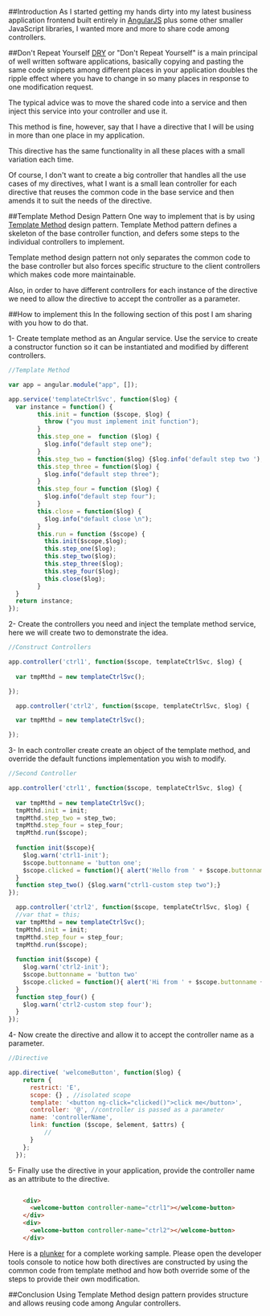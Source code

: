 ##Introduction
As I started getting my hands dirty into my latest business application frontend built entirely in [AngularJS](http://www.angularjs.org "AngualrJS") plus some other smaller JavaScript libraries, I wanted more and more to share code among controllers. 

##Don't Repeat Yourself
[DRY](http://en.wikipedia.org/wiki/Don%27t_repeat_yourself "DRY") or "Don't Repeat Yourself" is a main principal of well written software applications, basically copying and pasting the same code snippets among different places in your application doubles the ripple effect where you have to change in so many places in response to one modification request. 

The typical advice was to move the shared code into a service and then inject this service into your controller and use it.

This method is fine, however, say that I have a directive that I will be using in more than one place in my application. 

This directive has the same functionality in all these places with a small variation each time. 

Of course, I don't want to create a big controller that handles all the use cases of my directives, what I want is a small lean controller for each directive that reuses the common code in the base service and then amends it to suit the needs of the directive.

##Template Method Design Pattern
One way to implement that is by using [Template Method](https://sourcemaking.com/design_patterns/template_method "Template Method") design pattern.  Template Method pattern defines a skeleton of the base controller function, and defers some steps to the individual controllers to implement. 

Template method design pattern not only separates the common code to the base controller but also forces specific structure to the client controllers which makes code more maintainable.

Also, in order to have different controllers for each instance of the directive we need to allow the directive to accept the controller as a parameter.

##How to implement this
In the following section of this post I am sharing with you how to do that.

1- Create template method as an Angular service. Use the service to create a constructor function so it can be instantiated and modified by different controllers.

```javascript
//Template Method

var app = angular.module("app", []);

app.service('templateCtrlSvc', function($log) {
  var instance = function() {
        this.init = function ($scope, $log) {
          throw ("you must implement init function");
        }
        this.step_one =  function ($log) {
          $log.info("default step one");
        }
        this.step_two = function($log) {$log.info('default step two ');}
        this.step_three = function($log) {
          $log.info("default step three");
        }
        this.step_four = function ($log) {
          $log.info("default step four");
        }
        this.close = function($log) {
          $log.info("default close \n");
        }
        this.run = function ($scope) {
          this.init($scope,$log);
          this.step_one($log);
          this.step_two($log);
          this.step_three($log);
          this.step_four($log);
          this.close($log);
        }
  }
  return instance;
});

```

2- Create the controllers you need and inject the template method service, here we will create two to demonstrate the idea.

```javascript
//Construct Controllers

app.controller('ctrl1', function($scope, templateCtrlSvc, $log) {
  
  var tmpMthd = new templateCtrlSvc();

});

  app.controller('ctrl2', function($scope, templateCtrlSvc, $log) {

  var tmpMthd = new templateCtrlSvc();

});
```

3- In each controller create create an object of the template method, and override the default functions implementation you wish to modify.

```javascript
//Second Controller

app.controller('ctrl1', function($scope, templateCtrlSvc, $log) {
  
  var tmpMthd = new templateCtrlSvc();
  tmpMthd.init = init;
  tmpMthd.step_two = step_two; 
  tmpMthd.step_four = step_four;
  tmpMthd.run($scope);
  
  function init($scope){
    $log.warn('ctrl1-init');
    $scope.buttonname = 'button one';
    $scope.clicked = function(){ alert('Hello from ' + $scope.buttonname + ' !');}
  }
  function step_two() {$log.warn("ctrl1-custom step two");}
});

  app.controller('ctrl2', function($scope, templateCtrlSvc, $log) {
  //var that = this;
  var tmpMthd = new templateCtrlSvc();
  tmpMthd.init = init;
  tmpMthd.step_four = step_four;
  tmpMthd.run($scope);
  
  function init($scope) {
    $log.warn('ctrl2-init');
    $scope.buttonname = 'button two'
    $scope.clicked = function(){ alert('Hi from ' + $scope.buttonname + '!');}
  }
  function step_four() {
    $log.warn('ctrl2-custom step four');
  }
});
```

4- Now create the directive and allow it to accept the controller name as a parameter.

```javascript
//Directive

app.directive( 'welcomeButton', function($log) {
    return {
      restrict: 'E',
      scope: {} , //isolated scope
      template: '<button ng-click="clicked()">click me</button>',
      controller: '@', //controller is passed as a parameter
      name: 'controllerName',
      link: function ($scope, $element, $attrs) {
          //
      }
    };
  });
```
5- Finally use the directive in your application, provide the controller name as an attribute to the directive.

```html

    <div>
      <welcome-button controller-name="ctrl1"></welcome-button>
    </div>
    <div>
      <welcome-button controller-name="ctrl2"></welcome-button>
    </div>


```

Here is a [plunker](http://plnkr.co/edit/hv2Kzl "Plunker") for a complete working sample. Please open the developer tools console to notice how both directives are constructed by using the common code from template method and how both override some of the steps to provide their own modification.

##Conclusion
Using Template Method design pattern provides structure and allows reusing code among Angular controllers.


